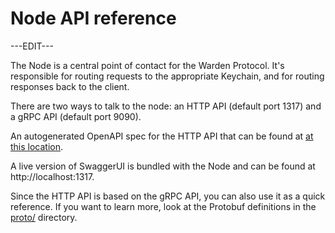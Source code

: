﻿---
sidebar_position: 5
---

# Node API reference

---EDIT---

The Node is a central point of contact for the Warden Protocol. It's
responsible for routing requests to the appropriate Keychain, and for routing
responses back to the client.

There are two ways to talk to the node: an HTTP API (default port 1317) and a
gRPC API (default port 9090).

An autogenerated OpenAPI spec for the HTTP API that can be found at [at this
location](/openapi.yml).

A live version of SwaggerUI is bundled with the Node and can be found at
http://localhost:1317.

Since the HTTP API is based on the gRPC API, you can also use it as a quick
reference. If you want to learn more, look at the Protobuf definitions in the
[proto/](https://github.com/warden-protocol/wardenprotocol/tree/main/proto) directory.
